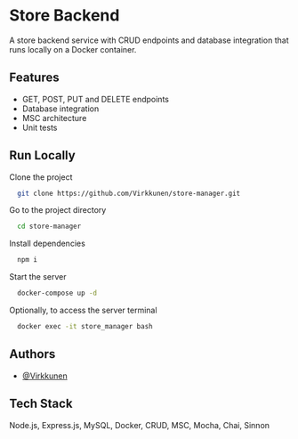 
# Store Backend

A store backend service with CRUD endpoints and database integration that runs locally on a Docker container.


## Features

- GET, POST, PUT and DELETE endpoints
- Database integration
- MSC architecture
- Unit tests


## Run Locally

Clone the project

```bash
  git clone https://github.com/Virkkunen/store-manager.git
```

Go to the project directory

```bash
  cd store-manager
```

Install dependencies

```bash
  npm i
```

Start the server

```bash
  docker-compose up -d
```

Optionally, to access the server terminal

```bash
  docker exec -it store_manager bash
```

## Authors

- [@Virkkunen](https://www.github.com/Virkkunen)


## Tech Stack

Node.js, Express.js, MySQL, Docker, CRUD, MSC, Mocha, Chai, Sinnon
